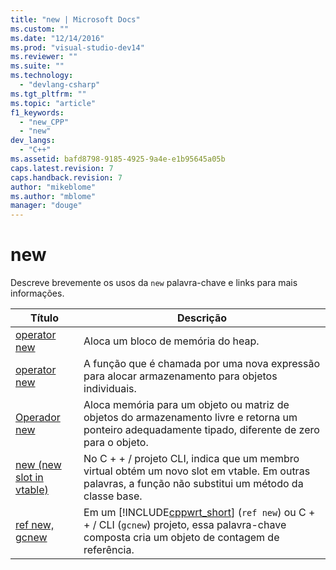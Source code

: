 ```yaml
---
title: "new | Microsoft Docs"
ms.custom: ""
ms.date: "12/14/2016"
ms.prod: "visual-studio-dev14"
ms.reviewer: ""
ms.suite: ""
ms.technology: 
  - "devlang-csharp"
ms.tgt_pltfrm: ""
ms.topic: "article"
f1_keywords: 
  - "new_CPP"
  - "new"
dev_langs: 
  - "C++"
ms.assetid: bafd8798-9185-4925-9a4e-e1b95645a05b
caps.latest.revision: 7
caps.handback.revision: 7
author: "mikeblome"
ms.author: "mblome"
manager: "douge"
---
```

# new
Descreve brevemente os usos da `new` palavra\-chave e links para mais informações.  
  
|Título|Descrição|  
|------------|---------------|  
|[operator new](/visual-cpp/c-runtime-library/operator-new-crt)|Aloca um bloco de memória do heap.|  
|[operator new](../Topic/operator%20new%20\(%3Cnew%3E\).md)|A função que é chamada por uma nova expressão para alocar armazenamento para objetos individuais.|  
|[Operador new](/visual-cpp/cpp/new-operator-cpp)|Aloca memória para um objeto ou matriz de objetos do armazenamento livre e retorna um ponteiro adequadamente tipado, diferente de zero para o objeto.|  
|[new \(new slot in vtable\)](/visual-cpp/windows/new-new-slot-in-vtable-cpp-component-extensions)|No C \+ \+ \/ projeto CLI, indica que um membro virtual obtém um novo slot em vtable. Em outras palavras, a função não substitui um método da classe base.|  
|[ref new, gcnew](/visual-cpp/windows/ref-new-gcnew-cpp-component-extensions)|Em um [!INCLUDE[cppwrt_short](../misc/includes/cppwrt_short_md.md)] \(`ref new`\) ou C \+ \+ \/ CLI \(`gcnew`\) projeto, essa palavra\-chave composta cria um objeto de contagem de referência.|